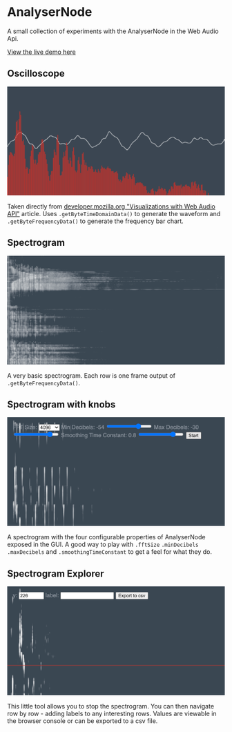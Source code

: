# AnalyserNode

A small collection of experiments with the AnalyserNode in the Web Audio Api.

[View the live demo here](https://remi-shergold.com/AnalyserNode/)

## Oscilloscope

![Oscilloscope](./oscilloscope/screenshot.png)

Taken directly from [developer.mozilla.org "Visualizations with Web Audio API"](https://developer.mozilla.org/en-US/docs/Web/API/Web_Audio_API/Visualizations_with_Web_Audio_API) article. Uses `.getByteTimeDomainData()` to generate the waveform and `.getByteFrequencyData()` to generate the frequency bar chart.

## Spectrogram

![Spectrogram](./spectrogram/screenshot.png)

A very basic spectrogram. Each row is one frame output of `.getByteFrequencyData()`.

## Spectrogram with knobs

![Spectrogram with knobs](./spectrogram-with-knobs/screenshot.png)

A spectrogram with the four configurable properties of AnalyserNode exposed in the GUI. A good way to play with `.fftSize` `.minDecibels` `.maxDecibels` and `.smoothingTimeConstant` to get a feel for what they do.

## Spectrogram Explorer

![Spectrogram Explorer](./spectrogram-explorer/screenshot.png)

This little tool allows you to stop the spectrogram. You can then navigate row by row - adding labels to any interesting rows. Values are viewable in the browser console or can be exported to a csv file.
